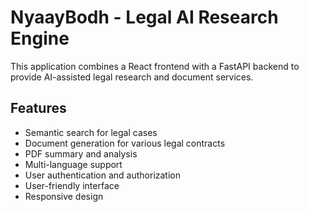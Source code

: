 # NyaayBodh - Legal AI Research Engine

This application combines a React frontend with a FastAPI backend to provide AI-assisted legal research and document services.

## Features

- Semantic search for legal cases
- Document generation for various legal contracts
- PDF summary and analysis
- Multi-language support
- User authentication and authorization
- User-friendly interface
- Responsive design
